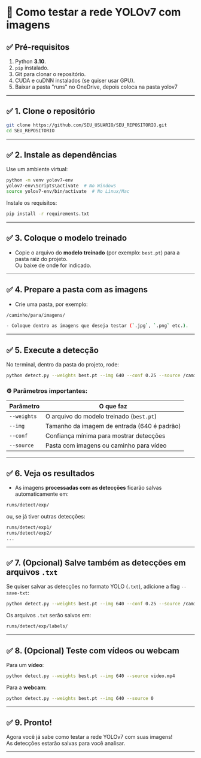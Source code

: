 # 📝 Como testar a rede YOLOv7 com imagens

## ✅ Pré-requisitos

1. Python **3.10**.
2. `pip` instalado.
3. Git para clonar o repositório.
4. CUDA e cuDNN instalados (se quiser usar GPU).
5. Baixar a pasta "runs" no OneDrive, depois coloca na pasta yolov7

---

## ✅ 1. Clone o repositório

```bash
git clone https://github.com/SEU_USUARIO/SEU_REPOSITORIO.git
cd SEU_REPOSITORIO
```
---

## ✅ 2. Instale as dependências

Use um ambiente virtual:

```bash
python -m venv yolov7-env
yolov7-env\Scripts\activate  # No Windows
source yolov7-env/bin/activate  # No Linux/Mac
```
Instale os requisitos:

```bash
pip install -r requirements.txt
```
---

## ✅ 3. Coloque o modelo treinado

- Copie o arquivo do **modelo treinado** (por exemplo: `best.pt`) para a pasta raiz do projeto.  
Ou baixe de onde for indicado.

---

## ✅ 4. Prepare a pasta com as imagens

- Crie uma pasta, por exemplo:

```bash
/caminho/para/imagens/

- Coloque dentro as imagens que deseja testar (`.jpg`, `.png` etc.).
```
---

## ✅ 5. Execute a detecção

No terminal, dentro da pasta do projeto, rode:

```bash
python detect.py --weights best.pt --img 640 --conf 0.25 --source /caminho/para/imagens
```
### ⚙️ Parâmetros importantes:

| Parâmetro      | O que faz                                    |
|----------------|---------------------------------------------|
| `--weights`    | O arquivo do modelo treinado (`best.pt`)     |
| `--img`        | Tamanho da imagem de entrada (640 é padrão)  |
| `--conf`       | Confiança mínima para mostrar detecções      |
| `--source`     | Pasta com imagens ou caminho para vídeo      |

---

## ✅ 6. Veja os resultados

- As imagens **processadas com as detecções** ficarão salvas automaticamente em:

```bash
runs/detect/exp/
```
ou, se já tiver outras detecções:

```bash
runs/detect/exp1/
runs/detect/exp2/
...
```
---

## ✅ 7. (Opcional) Salve também as detecções em arquivos `.txt`

Se quiser salvar as detecções no formato YOLO (`.txt`), adicione a flag `--save-txt`:

```bash
python detect.py --weights best.pt --img 640 --conf 0.25 --source /caminho/para/imagens --save-txt
```
Os arquivos `.txt` serão salvos em:

```bash
runs/detect/exp/labels/
```
---

## ✅ 8. (Opcional) Teste com vídeos ou webcam

Para um **vídeo**:

```bash
python detect.py --weights best.pt --img 640 --source video.mp4
```
Para a **webcam**:

```bash
python detect.py --weights best.pt --img 640 --source 0
```
---

## ✅ 9. Pronto!

Agora você já sabe como testar a rede YOLOv7 com suas imagens!  
As detecções estarão salvas para você analisar.

---
